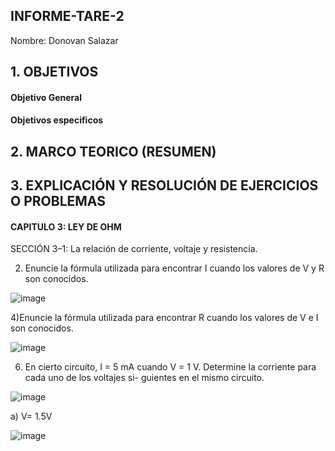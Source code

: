 ## INFORME-TARE-2

Nombre: Donovan Salazar

## 1. OBJETIVOS
#### Objetivo General

#### Objetivos especificos


## 2. MARCO TEORICO (RESUMEN)

## 3. EXPLICACIÓN Y RESOLUCIÓN DE EJERCICIOS O PROBLEMAS
#### CAPITULO 3: LEY DE OHM

SECCIÓN 3–1: La relación de corriente, voltaje y resistencia.

2) Enuncie la fórmula utilizada para encontrar I cuando los valores de V y R son conocidos.

![image](https://user-images.githubusercontent.com/116816731/202276950-d8dec93b-8067-49d7-a6f3-38cb71b6dd5f.png)

4)Enuncie la fórmula utilizada para encontrar R cuando los valores de V e I son conocidos.

![image](https://user-images.githubusercontent.com/116816731/202277243-60fc9a38-5058-4d9b-8b6e-6bff024baa42.png)

6) En cierto circuito, I = 5 mA cuando V = 1 V. Determine la corriente para cada uno de los voltajes si-
guientes en el mismo circuito.

![image](https://user-images.githubusercontent.com/116816731/202278054-f4cd8080-b985-4c7c-be31-dd3b5dc2bf6f.png)

a) V= 1.5V

![image](https://user-images.githubusercontent.com/116816731/202278261-aae7fc14-c7cf-47cd-a5de-b8bd0863c906.png)






